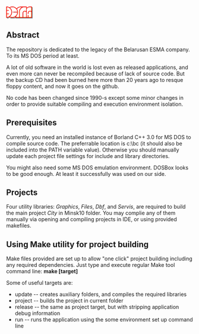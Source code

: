 ![](assets/esma.gif)

## Abstract
The repository is dedicated to the legacy of the Belarusan ESMA company. To its MS DOS period at least.

A lot of old software in the world is lost even as released applications, and even more can never be recompiled because of lack of source code. But the backup CD had been burned here more than 20 years ago to resque floppy content, and now it goes on the github.

No code has been changed since 1990-s except some minor changes in order to provide suitable compiling and execution environment isolation.

## Prerequisites

Currently, you need an installed instance of Borland C++ 3.0 for MS DOS to compile source code. The preferrable location is c:\bc (it should also be included into the PATH variable value). Otherwise you should manually update each project file settings for include and library directories.

You might also need some MS DOS emulation environment. DOSBox looks to be good enough. At least it successfully was used on our side.

## Projects

Four utility libraries: *Graphics*, *Files*, *Dbf*, and *Servis*, are required to build the main project *City* in Minsk10 folder.
You may complie any of them manually via opening and compiling projects in IDE, or using provided makefiles.

## Using Make utility for project building

Make files provided are set up to allow "one click" project building including any required dependencies. Just type and execute regular Make tool command line: **make [target]**

Some of useful targets are:
* update -- creates auxiliary folders, and compiles the required libraries
* project -- builds the project in current folder
* release -- the same as project target, but with stripping application debug information
* run -- runs the application using the some environment set up command line
